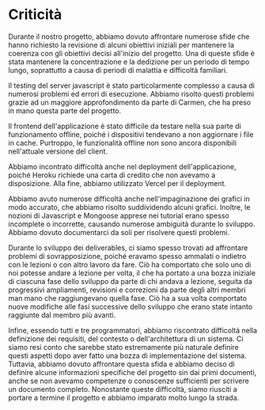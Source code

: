
# Criticità

Durante il nostro progetto, abbiamo dovuto affrontare numerose sfide che hanno richiesto la revisione di alcuni obiettivi iniziali per mantenere la coerenza con gli obiettivi decisi all'inizio del progetto. Una di queste sfide è stata mantenere la concentrazione e la dedizione per un periodo di tempo lungo, soprattutto a causa di periodi di malattia e difficoltà familiari.

Il testing del server javascript è stato particolarmente complesso a causa di numerosi problemi ed errori di esecuzione. Abbiamo risolto questi problemi grazie ad un maggiore approfondimento da parte di Carmen, che ha preso in mano questa parte del progetto.

Il frontend dell'applicazione è stato difficile da testare nella sua parte di funzionamento offline, poiché i dispositivi tendevano a non aggiornare i file in cache. Purtroppo, le funzionalità offline non sono ancora disponibili nell'attuale versione del client.

Abbiamo incontrato difficoltà anche nel deployment dell'applicazione, poiché Heroku richiede una carta di credito che non avevamo a disposizione. Alla fine, abbiamo utilizzato Vercel per il deployment.

Abbiamo avuto numerose difficoltà anche nell'impaginazione dei grafici in modo accurato, che abbiamo risolto suddividendo alcuni grafici. Inoltre, le nozioni di Javascript e Mongoose apprese nei tutorial erano spesso incomplete o incorrette, causando numerose ambiguità durante lo sviluppo. Abbiamo dovuto documentarci da soli per risolvere questi problemi.

Durante lo sviluppo dei deliverables, ci siamo spesso trovati ad affrontare problemi di sovrapposizione, poiché eravamo spesso ammalati o indietro con le lezioni o con altro lavoro da fare. Ciò ha comportato che solo uno di noi potesse andare a lezione per volta, il che ha portato a una bozza iniziale di ciascuna fase dello sviluppo da parte di chi andava a lezione, seguita da progressivi ampliamenti, revisioni e correzioni da parte degli altri membri man mano che raggiungevano quella fase. Ciò ha a sua volta comportato nuove modifiche alle fasi successive dello sviluppo che erano state intanto raggiunte dal membro più avanti.

Infine, essendo tutti e tre programmatori, abbiamo riscontrato difficoltà nella definizione dei requisiti, del contesto o dell'architettura di un sistema. Ci siamo resi conto che sarebbe stato estremamente più naturale definire questi aspetti dopo aver fatto una bozza di implementazione del sistema. Tuttavia, abbiamo dovuto affrontare questa sfida e abbiamo deciso di definire alcune informazioni specifiche del progetto sin dai primi documenti, anche se non avevamo competenze o conoscenze sufficienti per scrivere un documento completo. Nonostante queste difficoltà, siamo riusciti a portare a termine il progetto e abbiamo imparato molto lungo la strada.

